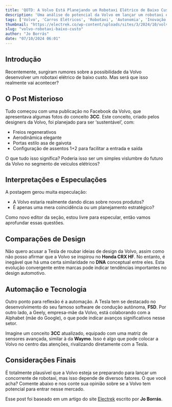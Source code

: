 ```yaml
---
title: 'QOTD: A Volvo Está Planejando um Robotaxi Elétrico de Baixo Custo para Rivalizar?'
description: 'Uma análise do potencial da Volvo em lançar um robotaxi elétrico acessível e as implicações desse movimento no mercado de veículos autônomos.'
tags: ['Volvo', 'Carros Elétricos', 'Robotaxi', 'Autonomia', 'Inovação']
thumbnail: "https://electrek.co/wp-content/uploads/sites/3/2024/10/volvo_concept.jpg?quality=82&strip=all&w=1600"
slug: "volvo-robotaxi-baixo-custo"
author: "Jo Borrás"
date: "07/10/2024 06:01"
---
```


## Introdução

Recentemente, surgiram rumores sobre a possibilidade da Volvo desenvolver um robotaxi elétrico de baixo custo. Mas será que isso realmente vai acontecer?

## O Post Misterioso

Tudo começou com uma publicação no Facebook da Volvo, que apresentava algumas fotos do conceito **3CC**. Este conceito, criado pelos designers da Volvo, foi planejado para ser ‘sustentável’, com:
- Freios regenerativos
- Aerodinâmica elegante
- Portas estilo asa de gaivota
- Configuração de assentos 1+2 para facilitar a entrada e saída

O que tudo isso significa? Poderia isso ser um simples vislumbre do futuro da Volvo no segmento de veículos elétricos?

## Interpretações e Especulações

A postagem gerou muita especulação: 
- A Volvo estaria realmente dando dicas sobre novos produtos?
- É apenas uma mera coincidência ou um planejamento estratégico?

Como novo editor da seção, estou livre para especular, então vamos aprofundar essas questões.

## Comparações de Design

Não quero acusar a Tesla de roubar ideias de design da Volvo, assim como não posso afirmar que a Volvo se inspirou no **Honda CRX HF**. No entanto, é inegável que há uma certa similaridade no **DNA** conceptual entre eles. Esta evolução convergente entre marcas pode indicar tendências importantes no design automotivo.

## Automação e Tecnologia

Outro ponto para reflexão é a automação. A Tesla tem se destacado no desenvolvimento do seu famoso software de condução autônoma, **FSD**. Por outro lado, a Geely, empresa-mãe da Volvo, está colaborando com a Alphabet (mãe do Google), o que pode indicar avanços significativos nesse setor. 

Imagine um conceito **3CC** atualizado, equipado com uma matriz de sensores avançada, similar à da **Waymo**. Isso é algo que pode colocar a Volvo no centro das atenções, rivalizando diretamente com a Tesla.

## Considerações Finais

É totalmente plausível que a Volvo esteja se preparando para lançar um concorrente de robotaxi, mas isso depende de diversos fatores. O que você acha? Comente abaixo e nos conte sua opinião sobre se a Volvo tem potencial para entrar nesse mercado.

Esse post foi baseado em um artigo do site [Electrek](https://electrek.co/2024/10/06/qotd-is-volvo-planning-a-low-cost-electric-robotaxi-rival/) escrito por **Jo Borrás**.